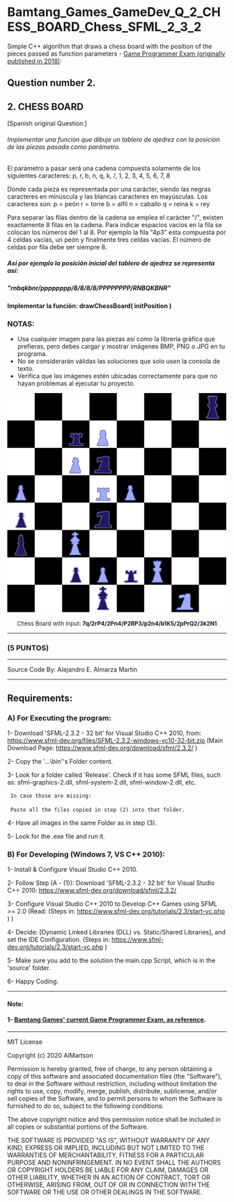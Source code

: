 # Bamtang_Games_GameDev_Q_2_CHESS_BOARD_Chess_SFML_2_3_2
Simple C++ algorithm that draws a chess board with the position of the pieces passed as function parameters - [Game Programmer Exam (originally published in 2018)](README_QuestionDetails/BAMTANG_ExamCpp_2018.pdf):

## Question number 2.
## 2. CHESS BOARD

[Spanish original Question:]

###### Implementar una función que dibuje un tablero de ajedrez con la posición de las piezas pasada como parámetro.

El parámetro a pasar será una cadena compuesta solamente de los siguientes caracteres:
p, r, b, n, q, k, /, 1, 2, 3, 4, 5, 6, 7, 8

Donde cada pieza es representada por una carácter, siendo las negras caracteres en minúscula y las blancas caracteres en mayúsculas. 
Los caracteres son:
p = peón
r = torre
b = alfil
n = caballo
q = reina
k = rey

Para separar las filas dentro de la cadena se emplea el carácter "/", existen exactamente 8 filas en la cadena.
Para indicar espacios vacíos en la fila se colocan los números del 1 al 8.
Por ejemplo la fila "4p3" esta compuesta por 4 celdas vacías, un peón y finalmente tres celdas vacías.
El número de celdas por fila debe ser siempre 8.

##### Así por ejemplo la posición inicial del tablero de ajedrez se representa así:
##### "rnbqkbnr/pppppppp/8/8/8/8/PPPPPPPP/RNBQKBNR"

#### Implementar la función: drawChessBoard( initPosition )

### NOTAS:

* Usa cualquier imagen para las piezas así como la librería gráfica que prefieras, pero debes cargar y mostrar imágenes BMP, PNG o JPG en tu programa.
* No se considerarán válidas las soluciones que solo usen la consola de texto.
* Verifica que las imágenes estén ubicadas correctamente para que no hayan problemas al ejecutar tu proyecto.

<p align="center">
   
   <img src="ReadmeImgs/ChessBoard_1_1.png?raw=true">
   
   <font size="2">
      <p align="center">
         <figcaption"> Chess Board with Input: <strong>7q/2rP4/2Pn4/P2RP3/p2n4/b1K5/2pPrQ2/3k2N1</strong>
         </figcaption>
      </p>
   </font>
</p>

*******************************************************************************

### (5 PUNTOS)

*******************************************************************************
Source Code By:	 Alejandro E. Almarza Martín
*******************************************************************************

## Requirements: 

### A)	For Executing the program:

1-	Download 'SFML-2.3.2 - 32 bit' for Visual Studio C++ 2010, from:	https://www.sfml-dev.org/files/SFML-2.3.2-windows-vc10-32-bit.zip
(Main Download Page: https://www.sfml-dev.org/download/sfml/2.3.2/ )
   
2-	Copy the '...\bin''s Folder content.

3-	Look for a folder called 'Release'. Check if it has some SFML files, such as: sfml-graphics-2.dll, sfml-system-2.dll, sfml-window-2.dll, etc. 

     In case those are missing:

     Paste all the files copied in step (2) into that folder.

4-	Have all images in the same Folder as in step (3).

5-  Look for the .exe file and run it.


### B)	For Developing (Windows 7, VS C++ 2010):

1-	Install & Configure Visual Studio C++ 2010.
   
2-	Follow Step (A - (1)): Download 'SFML-2.3.2 - 32 bit' for Visual Studio C++ 2010:  https://www.sfml-dev.org/download/sfml/2.3.2/

3-	Configure Visual Studio C++ 2010 to Develop C++ Games using SFML >= 2.0 (Read: (Steps in:  https://www.sfml-dev.org/tutorials/2.3/start-vc.php ) )

4-	Decide: [Dynamic Linked Libraries (DLL) vs. Static/Shared Libraries], and set the IDE Configuration. (Steps in:  https://www.sfml-dev.org/tutorials/2.3/start-vc.php )

5-	Make sure you add to the solution the main.cpp Script, which is in the 'source' folder.

6-  Happy Coding.

*******************************************************************************

#### Note:

#### 1- [Bamtang Games' current Game Programmer Exam, as reference](https://www.bamtang.com/careers/game-programmer).

*******************************************************************************

MIT License

Copyright (c) 2020 AlMartson

Permission is hereby granted, free of charge, to any person obtaining a copy
of this software and associated documentation files (the "Software"), to deal
in the Software without restriction, including without limitation the rights
to use, copy, modify, merge, publish, distribute, sublicense, and/or sell
copies of the Software, and to permit persons to whom the Software is
furnished to do so, subject to the following conditions:

The above copyright notice and this permission notice shall be included in all
copies or substantial portions of the Software.

THE SOFTWARE IS PROVIDED "AS IS", WITHOUT WARRANTY OF ANY KIND, EXPRESS OR
IMPLIED, INCLUDING BUT NOT LIMITED TO THE WARRANTIES OF MERCHANTABILITY,
FITNESS FOR A PARTICULAR PURPOSE AND NONINFRINGEMENT. IN NO EVENT SHALL THE
AUTHORS OR COPYRIGHT HOLDERS BE LIABLE FOR ANY CLAIM, DAMAGES OR OTHER
LIABILITY, WHETHER IN AN ACTION OF CONTRACT, TORT OR OTHERWISE, ARISING FROM,
OUT OF OR IN CONNECTION WITH THE SOFTWARE OR THE USE OR OTHER DEALINGS IN THE
SOFTWARE.
